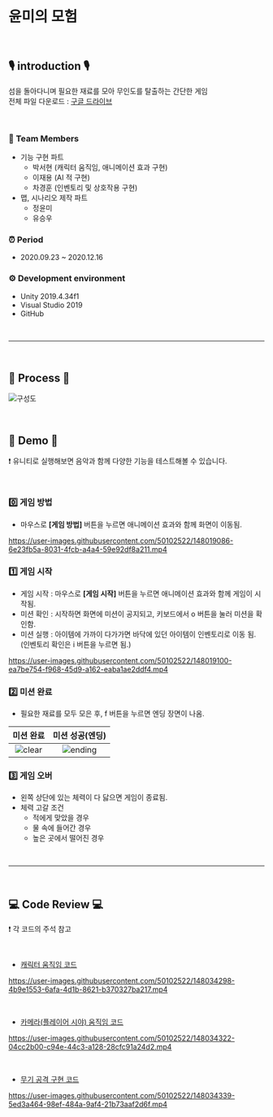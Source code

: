 # 윤미의 모험


<br>

## 🎙 introduction 🎙
섬을 돌아다니며 필요한 재료를 모아 무인도를 탈출하는 간단한 게임     
전체 파일 다운로드 : [구글 드라이브](https://drive.google.com/file/d/1ZbhW-PeTdEkoShdpjUIvcBCEDGx-LYBi/view?usp=sharing)


<br>

### 👤 Team Members
* 기능 구현 파트
  * 박서현 (캐릭터 움직임, 애니메이션 효과 구현)
  * 이재용 (AI 적 구현)
  * 차경훈 (인벤토리 및 상호작용 구현)      
* 맵, 시나리오 제작 파트
  * 정윤미
  * 유승우

### ⏰ Period     
* 2020.09.23 ~ 2020.12.16         

### ⚙️ Development environment
* Unity 2019.4.34f1
* Visual Studio 2019
* GitHub


<br>

---------------------------------------------------------------------

<br>

## 📝 Process 📝
![구성도](https://user-images.githubusercontent.com/50102522/147957155-b94acb9c-4a74-4cf0-9b7b-4d02cbafb408.png)

<br>

## 🎥 Demo 🎥
❗️ 유니티로 실행해보면 음악과 함께 다양한 기능을 테스트해볼 수 있습니다.

<br>

### 0️⃣ 게임 방법      
- 마우스로 **[게임 방법]** 버튼을 누르면 애니메이션 효과와 함께 화면이 이동됨.  

https://user-images.githubusercontent.com/50102522/148019086-6e23fb5a-8031-4fcb-a4a4-59e92df8a211.mp4


### 1️⃣ 게임 시작     
- 게임 시작 : 마우스로 **[게임 시작]** 버튼을 누르면 애니메이션 효과와 함께 게임이 시작됨.   
- 미션 확인 : 시작하면 화면에 미션이 공지되고, 키보드에서 o 버튼을 눌러 미션을 확인함.
- 미션 실행 : 아이템에 가까이 다가가면 바닥에 있던 아이템이 인벤토리로 이동 됨. (인벤토리 확인은 i 버튼을 누르면 됨.)

https://user-images.githubusercontent.com/50102522/148019100-ea7be754-f968-45d9-a162-eaba1ae2ddf4.mp4

### 2️⃣ 미션 완료
- 필요한 재료를 모두 모은 후, f 버튼을 누르면 엔딩 장면이 나옴.

|미션 완료|미션 성공(엔딩)|
|:--:|:--:|
|![clear](https://user-images.githubusercontent.com/50102522/148020475-14b826d1-a2d8-4f8a-95da-74c38702b647.png)|![ending](https://user-images.githubusercontent.com/50102522/148020485-afc2ddbd-4049-4637-b48c-201f2de1766a.png)|


### 3️⃣ 게임 오버
- 왼쪽 상단에 있는 체력이 다 닳으면 게임이 종료됨.
- 체력 고갈 조건
  - 적에게 맞았을 경우
  - 물 속에 들어간 경우
  - 높은 곳에서 떨어진 경우



<br>

---------------------------------------------------------------------

<br>

## 💻 Code Review 💻
❗️ 각 코드의 주석 참고

<br>

- [캐릭터 움직임 코드](Scripts/Player.cs)

https://user-images.githubusercontent.com/50102522/148034298-4b9e1553-6afa-4d1b-8621-b370327ba217.mp4

<br>

- [카메라(플레이어 시야) 움직임 코드](Scripts/CameraController.cs)

https://user-images.githubusercontent.com/50102522/148034322-04cc2b00-c94e-44c3-a128-28cfc91a24d2.mp4

<br>

- [무기 공격 구현 코드](Scripts/Weapon.cs)

https://user-images.githubusercontent.com/50102522/148034339-5ed3a464-98ef-484a-9af4-21b73aaf2d6f.mp4


